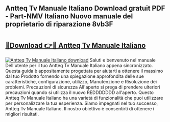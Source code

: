 ## Antteq Tv Manuale Italiano Download gratuit PDF - Part-NMV Italiano Nuovo manuale del proprietario di riparazione 8vb3F

# <h2><a href="http://dfeoc3y.blite.top/?on=Antteq+Tv+Manuale+Italiano">🔗Download 👉🔴 Antteq Tv Manuale Italiano</a></h2>

[![Antteq Tv Manuale Italiano download](https://i.imgur.com/lujVjoI.png)](http://dfeoc3y.blite.top/?on=Antteq+Tv+Manuale+Italiano)
Saluti e benvenuto nel manuale Dell'utente per il tuo Antteq Tv Manuale Italiano appena sincronizzato. Questa guida è appositamente progettata per aiutarti a ottenere il massimo dal tuo Prodotto fornendo una spiegazione approfondita delle sue caratteristiche, configurazione, utilizzo, Manutenzione e Risoluzione dei problemi. Precauzioni di sicurezza All'aperto si prega di prendere ulteriori precauzioni quando si utilizza il nuovo REDDDDDDD all'aperto. Questo Antteq Tv Manuale Italiano ha una varietà di funzionalità che puoi utilizzare per personalizzare la tua esperienza. Siamo impegnati nel tuo successo, Antteq Tv Manuale Italiano. Il nostro obiettivo è consentirti di ottenere i migliori risultati.
